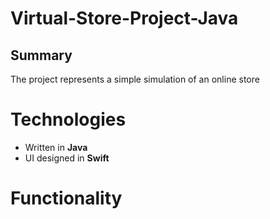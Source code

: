 # Virtual-Store-Project-Java

## Summary

 The project represents a simple simulation of an online store

# Technologies

- Written in **Java**
- UI designed in **Swift**

# Functionality


<!--stackedit_data:
eyJoaXN0b3J5IjpbLTE3NjQ1Nzg5MzBdfQ==
-->